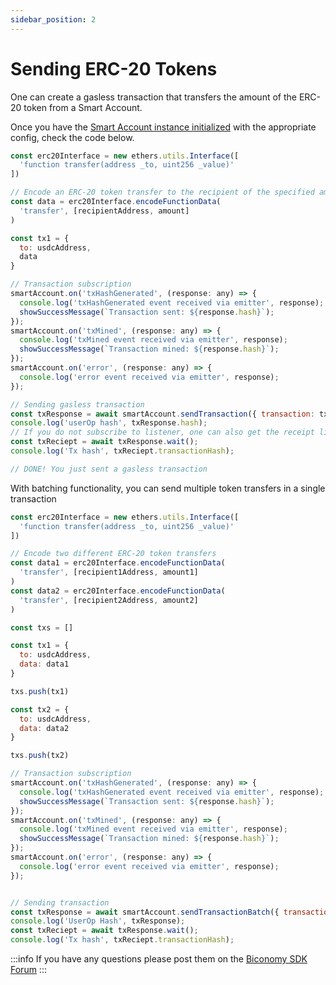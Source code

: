 ```yaml
---
sidebar_position: 2
---
```


# Sending ERC-20 Tokens

One can create a gasless transaction that transfers the amount of the ERC-20 token from a Smart Account.

Once you have the [Smart Account instance initialized](../../initialize-smart-account) with the appropriate config, check the code below.

```js
const erc20Interface = new ethers.utils.Interface([
  'function transfer(address _to, uint256 _value)'
])

// Encode an ERC-20 token transfer to the recipient of the specified amount
const data = erc20Interface.encodeFunctionData(
  'transfer', [recipientAddress, amount]
)

const tx1 = {
  to: usdcAddress,
  data
}

// Transaction subscription
smartAccount.on('txHashGenerated', (response: any) => {
  console.log('txHashGenerated event received via emitter', response);
  showSuccessMessage(`Transaction sent: ${response.hash}`);
});
smartAccount.on('txMined', (response: any) => {
  console.log('txMined event received via emitter', response);
  showSuccessMessage(`Transaction mined: ${response.hash}`);
});
smartAccount.on('error', (response: any) => {
  console.log('error event received via emitter', response);
});

// Sending gasless transaction
const txResponse = await smartAccount.sendTransaction({ transaction: tx1 });
console.log('userOp hash', txResponse.hash);
// If you do not subscribe to listener, one can also get the receipt like shown below
const txReciept = await txResponse.wait();
console.log('Tx hash', txReciept.transactionHash);

// DONE! You just sent a gasless transaction
```

With batching functionality, you can send multiple token transfers in a single transaction

```js
const erc20Interface = new ethers.utils.Interface([
  'function transfer(address _to, uint256 _value)'
])

// Encode two different ERC-20 token transfers
const data1 = erc20Interface.encodeFunctionData(
  'transfer', [recipient1Address, amount1]
)
const data2 = erc20Interface.encodeFunctionData(
  'transfer', [recipient2Address, amount2]
)

const txs = []

const tx1 = {
  to: usdcAddress,
  data: data1
}

txs.push(tx1)

const tx2 = {
  to: usdcAddress,
  data: data2
}

txs.push(tx2)

// Transaction subscription
smartAccount.on('txHashGenerated', (response: any) => {
  console.log('txHashGenerated event received via emitter', response);
  showSuccessMessage(`Transaction sent: ${response.hash}`);
});
smartAccount.on('txMined', (response: any) => {
  console.log('txMined event received via emitter', response);
  showSuccessMessage(`Transaction mined: ${response.hash}`);
});
smartAccount.on('error', (response: any) => {
  console.log('error event received via emitter', response);
});


// Sending transaction
const txResponse = await smartAccount.sendTransactionBatch({ transactions: txs });
console.log('UserOp Hash', txResponse);
const txReciept = await txResponse.wait();
console.log('Tx hash', txReciept.transactionHash);
```

:::info
If you have any questions please post them on the [Biconomy SDK Forum](https://forum.biconomy.io/)
:::
